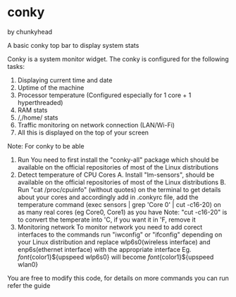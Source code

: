 conky
=====
by chunkyhead


A basic conky top bar to display system stats

Conky is a system monitor widget.
The conky is configured for the following tasks:
1. Displaying current time and date
2. Uptime of the machine
3. Processor temperature (Configured especially for 1 core + 1 hyperthreaded)
4. RAM stats
5. /,/home/ stats
6. Traffic monitoring on network connection (LAN/Wi-Fi)
7. All this is displayed on the top of your screen

Note:
For conky to be able 
1. Run
      You need to first install the "conky-all" package which should be available on the official repositories of most of the Linux distributions
2. Detect temperature of CPU Cores
      A. Install "lm-sensors", should be available on the official repositories of most of the Linux distributions
      B. Run "cat /proc/cpuinfo" (without quotes) on the terminal to get details about your cores and accordingly add in .conkyrc file, add the temperature command (exec sensors | grep 'Core 0' | cut -c16-20) on as many real cores (eg Core0, Core1) as you have
          Note: "cut -c16-20" is to convert the temperate into 'C, if you want it in 'F, remove it
3. Monitoring network
    To monitor network you need to add corect interfaces to the commands run "iwconfig" or "ifconfig" depending on your Linux distribution and replace wlp6s0(wireless interface) and enp6s(ethernet interface) with the appropriate interface
    Eg. ${font}${color1}${upspeed wlp6s0} will become ${font}${color1}${upspeed wlan0}

You are free to modify this code, for details on more commands you can run refer the guide
